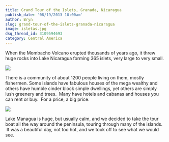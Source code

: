 ```yaml
---
title: Grand Tour of the Islets, Granada, Nicaragua
publish_date: '08/19/2013 10:00am'
author: Bryn
slug: grand-tour-of-the-islets-granada-nicaragua
image: isletas.jpg
dsq_thread_id: 3109594693
category: Central America
---
```

When the Mombacho Volcano erupted thousands of years ago, it threw huge rocks into Lake Nicaragua forming 365 islets, very large to very small.

![](/user/images/2013/07/isletas.jpg)

There is a community of about 1200 people living on them, mostly fishermen. Some islands have fabulous houses of the mega wealthy and others have humble cinder block simple dwellings, yet others are simply lush greenery and trees.  Many have hotels and cabanas and houses you can rent or buy.  For a price, a big price.

[![](http://farm3.staticflickr.com/2808/9515374813_7488cd049b.jpg)](http://www.flickr.com/photos/48315294@N00/9515374813/)

Lake Managua is huge, but usually calm, and we decided to take the tour boat all the way around the peninsula, touring through many of the islands.  It was a beautiful day, not too hot, and we took off to see what we would see.